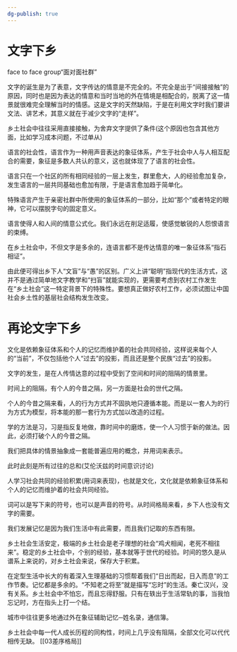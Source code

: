 ```yaml
---
dg-publish: true
---
```

# 文字下乡

face to face group“面对面社群”

文字的诞生是为了表意，文字传达的情意是不完全的。不完全是出于“间接接触”的原因，同时也是因为表达的情意和当时当地的外在情境是相配合的，脱离了这一情景就很难完全理解当时的情感。这是文字的天然缺陷，于是在利用文字时我们要讲文法、讲艺术，其意义就在于减少文字的“走样”。

乡土社会中往往采用直接接触，为舍弃文字提供了条件(这个原因也包含其他方面，比如学习成本问题，不过单从)

语言的社会性，语言作为一种用声音表达的象征体系，产生于社会中人与人相互配合的需要，象征是多数人共认的意义，这也就体现了了语言的社会性。

语言只在一个社区的所有相同经验的一层上发生，群里愈大，人的经验愈加复杂，发生语言的一层共同基础也愈加有限，于是语言愈加趋于简单化。

特殊语言产生于亲密社群中所使用的象征体系的一部分，比如“那个”或者特定的眼神，它可以摆脱字句的固定意义。

语言使得人和人间的情意公式化。我们永远在削足适履，使感觉敏锐的人怨恨语言的束缚。

在乡土社会中，不但文字是多余的，连语言都不是传达情意的唯一象征体系“指石相证”。

由此便可得出乡下人“文盲”与“愚”的区别。广义上讲“聪明”指现代的生活方式，这并不是通过简单地文字教学和“扫盲”就能实现的，更需要考虑到农村工作发生在“乡土社会”这一特定背景下的特殊性。要想真正做好农村工作，必须试图让中国社会乡土性的基层社会结构发生改变。

# 再论文字下乡

文化是依赖象征体系和个人的记忆而维护着的社会共同经验，这样说来每个人的“当前”，不仅包括他个人“过去”的投影，而且还是整个民族“过去”的投影。

文字的发生，是在人传情达意的过程中受到了空间和时间的阻隔的情景里。

时间上的阻隔，有个人的今昔之隔，另一方面是社会的世代之隔。

个人的今昔之隔来看，人的行为方式并不固执地只遵循本能。而是以一套人为的行为方式为模型，将本能的那一套行为方式加以改造的过程。

学的方法是习，习是指反复地做，靠时间中的磨炼，使一个人习惯于新的做法。因此，必须打破个人的今昔之隔。

我们把具体的情景抽象成一套能普遍应用的概念，并用词来表示。

此时此刻是所有过往的总和(艾伦沃兹的时间意识讨论)

人学习社会共同的经验积累(用词来表现)，也就是文化，文化就是依赖象征体系和个人的记忆而维护着的社会共同经验。

词可以是写下来的符号，也可以是声音的符号。从时间格局来看，乡下人也没有文字的需要。

我们发展记忆是因为我们生活中有此需要，而且我们记取的东西有限。

乡土社会生活安定，极端的乡土社会是老子理想的社会“鸡犬相闻，老死不相往来”。稳定的乡土社会中，个别的经验，基本就等于世代的经验。时间的悠久是从谱系上来说的，对乡土社会来说，保存大于积累。

在定型生活中长大的有着深入生理基础的习惯帮着我们“日出而起，日入而息”的工作节奏。记忆都是多余的。“不知老之将至”就是描写“忘时”的生活。秦亡汉兴，没有关系。乡土社会中不怕忘，而且忘得舒服。只有在轶出于生活常轨的事，当我怕忘记时，方在指头上打一个结。

城市中往往更多地通过外在象征辅助记忆─姓名录，通信簿。

乡土社会中每一代人成长历程的同构性，时间上几乎没有阻隔，全部文化可以代代相传无缺。
[[03差序格局]]
